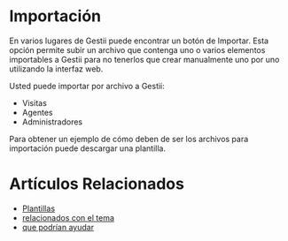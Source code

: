 # Importación

En varios lugares de Gestii puede encontrar un botón de Importar.
Esta opción permite subir un archivo que contenga uno o varios elementos
importables a Gestii para no tenerlos que crear manualmente uno por uno
utilizando la interfaz web.

Usted puede importar por archivo a Gestii:

* Visitas
* Agentes
* Administradores

Para obtener un ejemplo de cómo deben de ser los archivos para
importación puede descargar una plantilla.

# Artículos Relacionados

* [Plantillas](plantillas)
* [relacionados con el tema](/../template)
* [que podrían ayudar](http://gestii.com)
